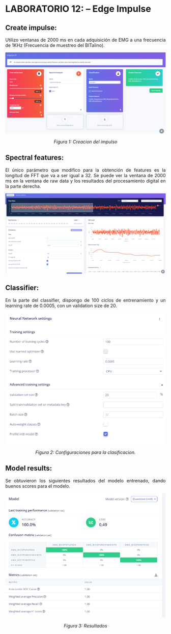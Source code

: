 # **LABORATORIO 12: – Edge Impulse**
## **Create impulse:**
<p align="justify">Utilizo ventanas de 2000 ms en cada adquisición de EMG a una frecuencia de 1KHz (Frecuencia de muestreo del BITalino).</p>
<p align="center"><img src="Anexos/Creation1.PNG"></p>
<p align="center"><i>Figura 1: Creacion del impulso</i></p>

## **Spectral features:**
<p align="justify">El único parámetro que modifico para la obtención de features es la longitud de FFT que va a ser igual a 32. Se puede ver la ventana de 2000 ms en la ventana de raw data y los resultados del procesamiento digital en la parte derecha. </p>
<p align="center"><img src="Anexos/Features2.PNG"></p>

## **Classifier:**
<p align="justify">En la parte del classifier, dispongo de 100 ciclos de entrenamiento y un learning rate de 0.0005, con un validation size de 20.</p>
<p align="center"><img src="Anexos/Classifier.PNG"></p>
<p align="center"><i>Figura 2: Configuraciones para la clasificacion.</i></p>

## **Model results:**
<p align="justify">Se obtuvieron los siguientes resultados del modelo entrenado, dando buenos scores para el modelo.</p>
<p align="center"><img src="Anexos/Score4.PNG"></p>
<p align="center"><i>Figura 3: Resultados</i></p>
